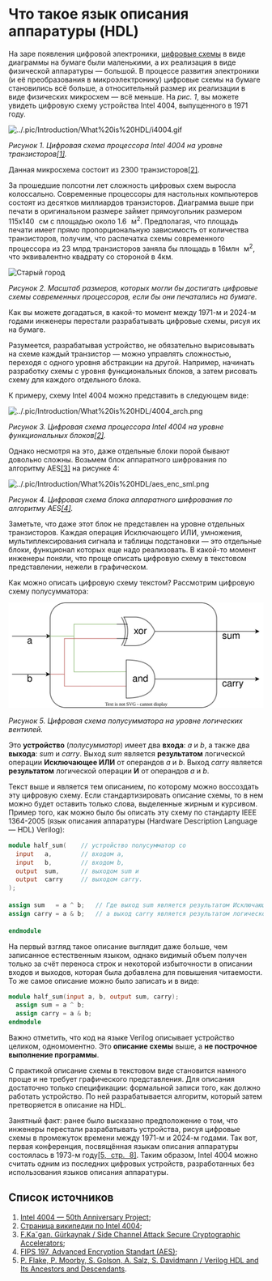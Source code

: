 # Что такое язык описания аппаратуры (HDL)

На заре появления цифровой электроники, [цифровые схемы](https://github.com/MPSU/APS/blob/master/Introduction/How%20FPGA%20works.md#%D1%86%D0%B8%D1%84%D1%80%D0%BE%D0%B2%D1%8B%D0%B5-%D1%81%D1%85%D0%B5%D0%BC%D1%8B) в виде диаграммы на бумаге были маленькими, а их реализация в виде физической аппаратуры — большой. В процессе развития электроники (и её преобразования в микроэлектронику) цифровые схемы на бумаге становились всё больше, а относительный размер их реализации в виде физических микросхем — всё меньше. На _рис. 1_, вы можете увидеть цифровую схему устройства Intel 4004, выпущенного в 1971 году.

![../.pic/Introduction/What%20is%20HDL/i4004.gif](../.pic/Introduction/What%20is%20HDL/i4004.gif)

_Рисунок 1. Цифровая схема процессора Intel 4004 на уровне транзисторов[[1]](https://www.4004.com/mcs4-masks-schematics-sim.html)._

Данная микросхема состоит из 2300 транзисторов[[2]](https://en.wikipedia.org/wiki/Intel_4004).

За прошедшие полсотни лет сложность цифровых схем выросла колоссально. Современные процессоры для настольных компьютеров состоят из десятков миллиардов транзисторов. Диаграмма выше при печати в оригинальном размере займет прямоугольник размером 115х140 см с площадью около 1.6 м<sup>2</sup>. Предполагая, что площадь печати имеет прямо пропорциональную зависимость от количества транзисторов, получим, что распечатка схемы современного процессора из 23 млрд транзисторов заняла бы площадь в 16млн м<sup>2</sup>, что эквивалентно квадрату со стороной в 4км.

<img src="../.pic/Introduction/What%20is%20HDL/ancient_city.png" alt="Старый город" width="400"/>

_Рисунок 2. Масштаб размеров, которых могли бы достигать цифровые схемы современных процессоров, если бы они печатались на бумаге._

Как вы можете догадаться, в какой-то момент между 1971-м и 2024-м годами инженеры перестали разрабатывать цифровые схемы, рисуя их на бумаге.

Разумеется, разрабатывая устройство, не обязательно вырисовывать на схеме каждый транзистор — можно управлять сложностью, переходя с одного уровня абстракции на другой. Например, начинать разработку схемы с уровня функциональных блоков, а затем рисовать схему для каждого отдельного блока.

К примеру, схему Intel 4004 можно представить в следующем виде:

<img src="../.pic/Introduction/What%20is%20HDL/4004_arch.png" alt="../.pic/Introduction/What%20is%20HDL/4004_arch.png" width="500"/>

_Рисунок 3. Цифровая схема процессора Intel 4004 на уровне функциональных блоков[[2]](https://en.wikipedia.org/wiki/Intel_4004)._

Однако несмотря на это, даже отдельные блоки порой бывают довольно сложны. Возьмем блок аппаратного шифрования по алгоритму AES[[3]](https://csrc.nist.gov/files/pubs/fips/197/final/docs/fips-197.pdf) на рисунке 4:

![../.pic/Introduction/What%20is%20HDL/aes_enc_sml.png](../.pic/Introduction/What%20is%20HDL/aes_enc_sml.png)

_Рисунок 4. Цифровая схема блока аппаратного шифрования по алгоритму AES[[4]](https://iis-people.ee.ethz.ch/~kgf/acacia/acacia_thesis.pdf)._

Заметьте, что даже этот блок не представлен на уровне отдельных транзисторов. Каждая операция Исключающего ИЛИ, умножения, мультиплексирования сигнала и таблицы подстановки — это отдельные блоки, функционал которых еще надо реализовать.
В какой-то момент инженеры поняли, что проще описать цифровую схему в текстовом представлении, нежели в графическом.

Как можно описать цифровую схему текстом? Рассмотрим цифровую схему полусумматора:

![Схема полусумматора](../.pic/Introduction/What%20is%20HDL/fig_05.drawio.svg)

_Рисунок 5. Цифровая схема полусумматора на уровне логических вентилей._

Это **устройство** (_полусумматор_) имеет два **входа**: _a_ и _b_, а также два **выхода**: _sum_ и _carry_.
Выход _sum_ является **результатом** логической операции **Исключающее ИЛИ** от операндов _a_ и _b_.
Выход _carry_ является **результатом** логической операции **И** от операндов _a_ и _b_.

Текст выше и является тем описанием, по которому можно воссоздать эту цифровую схему. Если стандартизировать описание схемы, то в нем можно будет оставить только слова, выделенные жирным и курсивом. Пример того, как можно было бы описать эту схему по стандарту IEEE 1364-2005 (язык описания аппаратуры (Hardware Description Language — HDL) Verilog):

```Verilog
module half_sum(    // устройство полусумматор cо
  input   a,        // входом a,
  input   b,        // входом b,
  output  sum,      // выходом sum и
  output  carry     // выходом carry.
);

assign sum   = a ^ b;   // Где выход sum является результатом Исключающего ИЛИ от a и b,
assign carry = a & b;   // а выход carry является результатом логического И от a и b.

endmodule
```

На первый взгляд такое описание выглядит даже больше, чем записанное естественным языком, однако видимый объем получен только за счёт переноса строк и некоторой избыточности в описании входов и выходов, которая была добавлена для повышения читаемости. То же самое описание можно было записать и в виде:

``` Verilog
module half_sum(input a, b, output sum, carry);
  assign sum = a ^ b;
  assign carry = a & b;
endmodule
```

Важно отметить, что код на языке Verilog описывает устройство целиком, одномоментно. Это **описание схемы** выше, а **не построчное выполнение программы**.

С практикой описание схемы в текстовом виде становится намного проще и не требует графического представления. Для описания достаточно только спецификации: формальной записи того, как должно работать устройство. По ней разрабатывается алгоритм, который затем претворяется в описание на HDL.

Занятный факт: ранее было высказано предположение о том, что инженеры перестали разрабатывать устройства, рисуя цифровые схемы в промежуток времени между 1971-м и 2024-м годами. Так вот, первая конференция, посвящённая языкам описания аппаратуры состоялась в 1973-м году[[5, стр. 8]](https://dl.acm.org/doi/pdf/10.1145/3386337). Таким образом, Intel 4004 можно считать одним из последних цифровых устройств, разработанных без использования языков описания аппаратуры.

## Список источников

1. [Intel 4004 — 50th Anniversary Project](https://www.4004.com/mcs4-masks-schematics-sim.html);
2. [Страница википедии по Intel 4004](https://en.wikipedia.org/wiki/Intel_4004);
3. [F.Ka˘gan. Gürkaynak / Side Channel Attack Secure Cryptographic Accelerators](https://iis-people.ee.ethz.ch/~kgf/acacia/acacia_thesis.pdf);
4. [FIPS 197, Advanced Encryption Standart (AES)](https://csrc.nist.gov/files/pubs/fips/197/final/docs/fips-197.pdf);
5. [P. Flake, P. Moorby, S. Golson, A. Salz, S. Davidmann / Verilog HDL and Its Ancestors and Descendants](https://dl.acm.org/doi/pdf/10.1145/3386337).
